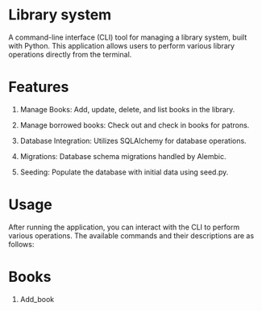 # Library system
A command-line interface (CLI) tool for managing a library system, built with Python. This application allows users to perform various library operations directly from the terminal.

# Features
1. Manage Books: Add, update, delete, and list books in the library.

2. Manage borrowed books: Check out and check in books for patrons.

3. Database Integration: Utilizes SQLAlchemy for database operations.

4. Migrations: Database schema migrations handled by Alembic.

5. Seeding: Populate the database with initial data using seed.py.

# Usage
After running the application, you can interact with the CLI to perform various operations. The available commands and their descriptions are as follows:

# Books
1. Add_book <title> <author>: Add a new book to the library.

2. Delete_book <book_id>: Remove a book from the library.

3. list_books: Display all books in the library.

# Borrowed_books
1. check_out <book_id> <member_id>: a member can borrow a book

2. check_in <book_id> <patron_id>: returning in a borrowed book

# members
1. add_member <name> <email>: Register a new member.


2. delete_member <member_id>: Remove a member from the system.

3. list_member: Display all member.

# Database
The application uses SQLAlchemy for ORM-based database interactions. The database schema is defined in app/models.py. Alembic is used for handling database migrations.
# To apply migrations:
`` alembic upgrade head ``
# To generate a new migration:
``alembic revision --autogenerate -m "Migration message" ``

# Seeding the Database
To populate the database with initial data, run:
``python seed.py``
This will insert predefined records into the database.

# schema link
[text](https://dbdiagram.io/d/library-system-68343ccd0240c65c44393388)

# author
Yasir Mohammed Ahmed 
# github link
[text](https://github.com/4512yasir/library_system_cli)

# video link
[text](https://www.loom.com/share/66b857ca50c14f0d836ff69cc576130e?sid=45067780-05c1-4a06-be6f-60a923f00352)


